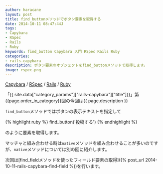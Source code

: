 ```yaml
---
author: haracane
layout: post
title: find_buttonメソッドでボタン要素を取得する
date: 2014-10-11 08:47:44J
tags:
- Capybara
- RSpec
- Rails
- Ruby
keywords: find_button Capybara 入門 RSpec Rails Ruby
categories:
- rails-capybara
description: ボタン要素のオブジェクトをfind_buttonメソッドで取得します。
image: rspec.png
---
```

[Capybara](/tags/capybara/) / [RSpec](/tags/rspec/) / [Rails](/tags/rails/) / [Ruby](/tags/ruby/)

「{{ site.data["category_params"]["rails-capybara"]["title"]}}」第{{page.order_in_category}}回の今回は{{ page.description }}

`find_button`メソッドではボタンの表示テキストを指定して

{% highlight ruby %}
find_button('投稿する')
{% endhighlight %}

のように要素を取得します。

マッチャと組み合わせる時は`native`メソッドを組み合わせることが多いのですが、`native`メソッドについては別の回に紹介します。

次回は[find_fieldメソッドを使ったフィールド要素の取得]({% post_url 2014-10-11-rails-capybara-find-field %})を行います。
